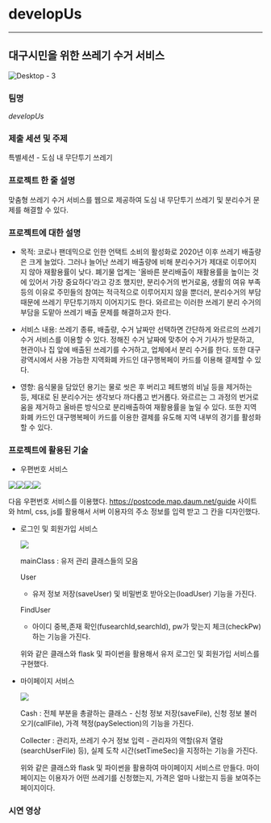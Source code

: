 # developUs
---



## 대구시민을 위한 쓰레기 수거 서비스
![Desktop - 3](https://user-images.githubusercontent.com/81808787/192131075-4b080f3c-7acd-49af-99c5-0b1e0e9bf623.png)




### 팀명
_developUs_




### 제출 세션 및 주제
특별세션 - 도심 내 무단투기 쓰레기




### 프로젝트 한 줄 설명
맞춤형 쓰레기 수거 서비스를 웹으로 제공하여 도심 내 무단투기 쓰레기 및 분리수거 문제를 해결할 수 있다.





### 프로젝트에 대한 설명
  - 목적: 코로나 팬데믹으로 인한 언택트 소비의 활성화로 2020년 이후 쓰레기 배출량은 크게 늘었다. 그러나 늘어난 쓰레기 배출량에 비해 분리수거가 제대로 이루어지지 않아 재활용률이 낮다. 폐기물 업계는 '올바른 분리배출이 재활용률을 높이는 것에 있어서 가장 중요하다'라고 강조 했지만, 분리수거의 번거로움, 생활의 여유 부족 등의 이유로 주민들의 참여는 적극적으로 이루어지지 않을 뿐더러, 분리수거의 부담 때문에 쓰레기 무단투기까지 이어지기도 한다. 와르르는 이러한 쓰레기 분리 수거의 부담을 도맡아 쓰레기 배출 문제를 해결하고자 한다.
  
  
  - 서비스 내용: 쓰레기 종류, 배출량, 수거 날짜만 선택하면 간단하게 와르르의 쓰레기 수거 서비스를 이용할 수 있다. 정해진 수거 날짜에 맞추어 수거 기사가 방문하고, 현관이나 집 앞에 배출된 쓰레기를 수거하고, 업체에서 분리 수거를 한다. 또한 대구광역시에서 사용 가능한 지역화폐 카드인 대구행복페이 카드를 이용해 결제할 수 있다.
  
  
  - 영향: 음식물을 담았던 용기는 물로 씻은 후 버리고 페트병의 비닐 등을 제거하는 등, 제대로 된 분리수거는 생각보다 까다롭고 번거롭다. 와르르는 그 과정의 번거로움을 제거하고 올바른 방식으로 분리배출하여 재활용률을 높일 수 있다. 또한 지역화폐 카드인 대구행복페이 카드를 이용한 결제를 유도해 지역 내부의 경기를 활성화할 수 있다.




### 프로젝트에 활용된 기술



  - 우편번호 서비스
 
 <img src="https://img.shields.io/badge/kakao-FFCD00?style=for-the-badge&logo=kakao&logoColor=white"><img src="https://img.shields.io/badge/html5-E34F26?style=for-the-badge&logo=html5&logoColor=white"><img src="https://img.shields.io/badge/css3-1572B6?style=for-the-badge&logo=css3&logoColor=white"><img src="https://img.shields.io/badge/Javascript-F7DF1E?style=for-the-badge&logo=Javascript&logoColor=white">
     
     
   다음 우편번호 서비스를 이용했다. https://postcode.map.daum.net/guide 사이트와 html, css, js를 활용해서 서버 이용자의 주소 정보를 입력 받고 그 칸을 디자인했다. 


          
   - 로그인 및 회원가입 서비스
   
     <img src="https://img.shields.io/badge/Flask-000000?style=for-the-badge&logo=Flask&logoColor=white">
    
      
      mainClass : 유저 관리 클래스들의 모음
    
      User
        - 유저 정보 저장(saveUser) 및 비밀번호 받아오는(loadUser) 기능을 가진다.
    
      FindUser
        - 아이디 중복,존재 확인(fusearchId,searchId), pw가 맞는지 체크(checkPw)하는 기능을 가진다.
     
      위와 같은 클래스와 flask 및 파이썬을 활용해서 유저 로그인 및 회원가입 서비스를 구현했다.


      
   - 마이페이지 서비스
     
     <img src="https://img.shields.io/badge/Flask-000000?style=for-the-badge&logo=Flask&logoColor=white">
      
      
      Cash : 전체 부분을 총괄하는 클래스
          - 신청 정보 저장(saveFile), 신청 정보 불러오기(callFile), 가격 책정(paySelection)의 기능을 가진다.
      
      Collecter : 관리자, 쓰레기 수거 정보 입력
          - 관리자의 역할(유저 열람(searchUserFile) 등), 실제 도착 시간(setTimeSec)을 지정하는 기능을 가진다.

     위와 같은 클래스와 flask 및 파이썬을 활용하여 마이페이지 서비스르 만들다.
     마이페이지는 이용자가 어떤 쓰레기를 신청했는지, 가격은 얼마 나왔는지 등을 보여주는 페이지이다. 

     




### 시연 영상

